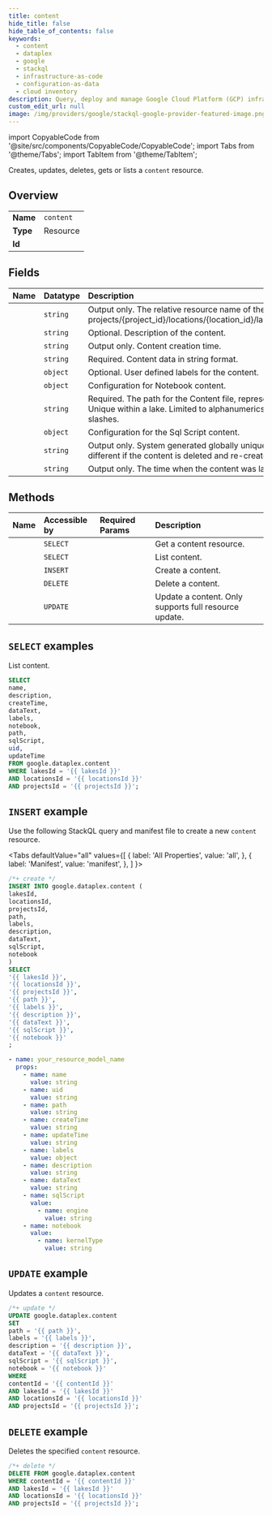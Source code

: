 ```yaml
---
title: content
hide_title: false
hide_table_of_contents: false
keywords:
  - content
  - dataplex
  - google
  - stackql
  - infrastructure-as-code
  - configuration-as-data
  - cloud inventory
description: Query, deploy and manage Google Cloud Platform (GCP) infrastructure and resources using SQL
custom_edit_url: null
image: /img/providers/google/stackql-google-provider-featured-image.png
---
```


import CopyableCode from '@site/src/components/CopyableCode/CopyableCode';
import Tabs from '@theme/Tabs';
import TabItem from '@theme/TabItem';

Creates, updates, deletes, gets or lists a <code>content</code> resource.

## Overview
<table><tbody>
<tr><td><b>Name</b></td><td><code>content</code></td></tr>
<tr><td><b>Type</b></td><td>Resource</td></tr>
<tr><td><b>Id</b></td><td><CopyableCode code="google.dataplex.content" /></td></tr>
</tbody></table>

## Fields
| Name | Datatype | Description |
|:-----|:---------|:------------|
| <CopyableCode code="name" /> | `string` | Output only. The relative resource name of the content, of the form: projects/{project_id}/locations/{location_id}/lakes/{lake_id}/content/{content_id} |
| <CopyableCode code="description" /> | `string` | Optional. Description of the content. |
| <CopyableCode code="createTime" /> | `string` | Output only. Content creation time. |
| <CopyableCode code="dataText" /> | `string` | Required. Content data in string format. |
| <CopyableCode code="labels" /> | `object` | Optional. User defined labels for the content. |
| <CopyableCode code="notebook" /> | `object` | Configuration for Notebook content. |
| <CopyableCode code="path" /> | `string` | Required. The path for the Content file, represented as directory structure. Unique within a lake. Limited to alphanumerics, hyphens, underscores, dots and slashes. |
| <CopyableCode code="sqlScript" /> | `object` | Configuration for the Sql Script content. |
| <CopyableCode code="uid" /> | `string` | Output only. System generated globally unique ID for the content. This ID will be different if the content is deleted and re-created with the same name. |
| <CopyableCode code="updateTime" /> | `string` | Output only. The time when the content was last updated. |

## Methods
| Name | Accessible by | Required Params | Description |
|:-----|:--------------|:----------------|:------------|
| <CopyableCode code="projects_locations_lakes_content_get" /> | `SELECT` | <CopyableCode code="contentId, lakesId, locationsId, projectsId" /> | Get a content resource. |
| <CopyableCode code="projects_locations_lakes_content_list" /> | `SELECT` | <CopyableCode code="lakesId, locationsId, projectsId" /> | List content. |
| <CopyableCode code="projects_locations_lakes_content_create" /> | `INSERT` | <CopyableCode code="lakesId, locationsId, projectsId" /> | Create a content. |
| <CopyableCode code="projects_locations_lakes_content_delete" /> | `DELETE` | <CopyableCode code="contentId, lakesId, locationsId, projectsId" /> | Delete a content. |
| <CopyableCode code="projects_locations_lakes_content_patch" /> | `UPDATE` | <CopyableCode code="contentId, lakesId, locationsId, projectsId" /> | Update a content. Only supports full resource update. |

## `SELECT` examples

List content.

```sql
SELECT
name,
description,
createTime,
dataText,
labels,
notebook,
path,
sqlScript,
uid,
updateTime
FROM google.dataplex.content
WHERE lakesId = '{{ lakesId }}'
AND locationsId = '{{ locationsId }}'
AND projectsId = '{{ projectsId }}';
```

## `INSERT` example

Use the following StackQL query and manifest file to create a new <code>content</code> resource.

<Tabs
    defaultValue="all"
    values={[
        { label: 'All Properties', value: 'all', },
        { label: 'Manifest', value: 'manifest', },
    ]
}>
<TabItem value="all">

```sql
/*+ create */
INSERT INTO google.dataplex.content (
lakesId,
locationsId,
projectsId,
path,
labels,
description,
dataText,
sqlScript,
notebook
)
SELECT 
'{{ lakesId }}',
'{{ locationsId }}',
'{{ projectsId }}',
'{{ path }}',
'{{ labels }}',
'{{ description }}',
'{{ dataText }}',
'{{ sqlScript }}',
'{{ notebook }}'
;
```
</TabItem>
<TabItem value="manifest">

```yaml
- name: your_resource_model_name
  props:
    - name: name
      value: string
    - name: uid
      value: string
    - name: path
      value: string
    - name: createTime
      value: string
    - name: updateTime
      value: string
    - name: labels
      value: object
    - name: description
      value: string
    - name: dataText
      value: string
    - name: sqlScript
      value:
        - name: engine
          value: string
    - name: notebook
      value:
        - name: kernelType
          value: string

```
</TabItem>
</Tabs>

## `UPDATE` example

Updates a <code>content</code> resource.

```sql
/*+ update */
UPDATE google.dataplex.content
SET 
path = '{{ path }}',
labels = '{{ labels }}',
description = '{{ description }}',
dataText = '{{ dataText }}',
sqlScript = '{{ sqlScript }}',
notebook = '{{ notebook }}'
WHERE 
contentId = '{{ contentId }}'
AND lakesId = '{{ lakesId }}'
AND locationsId = '{{ locationsId }}'
AND projectsId = '{{ projectsId }}';
```

## `DELETE` example

Deletes the specified <code>content</code> resource.

```sql
/*+ delete */
DELETE FROM google.dataplex.content
WHERE contentId = '{{ contentId }}'
AND lakesId = '{{ lakesId }}'
AND locationsId = '{{ locationsId }}'
AND projectsId = '{{ projectsId }}';
```
